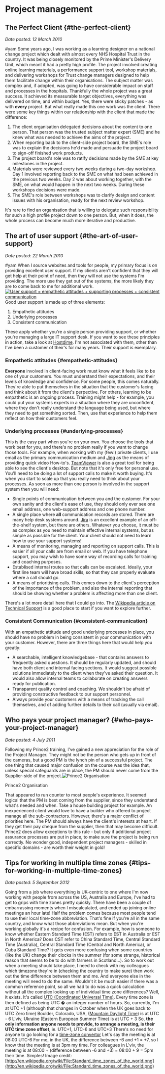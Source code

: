# Project management

## The Perfect Client {#the-perfect-client}

_Date posted: 12 March 2010_

#yam Some years ago, I was working as a learning designer on a national change project which dealt with almost every NHS Hospital Trust in the country. It was being closely monitored by the Prime Minister's Delivery Unit, which meant it had a pretty high profile. The project involved creating online learning materials, a performance support tool, workshop materials, and delivering workshops for Trust change managers designed to help them facilitate change within their organisations. The subject matter was complex and, if adopted, was going to have considerable impact on staff and processes in the hospitals. Thankfully the whole project was a great success. It achieved its measurable target objectives, everything was delivered on time, and within budget. Yes, there were sticky patches - as with **every** project. But what really made this one work was the client. There were some key things within our relationship with the client that made the difference:

1.  The client organisation delegated decisions about the content to one person. That person was the trusted subject matter expert (SME) and he knew what was needed to achieve the aims of the project.
2.  When reporting back to the client-side project board, the SME's role was to explain the decisions he'd made and persuade the project board to sign-off finished work products.
3.  The project board's role was to ratify decisions made by the SME at key milestones in the project.
4.  Materials were reviewed every two weeks during a two-day workshop. Day 1 involved reporting back to the SME on what had been achieved in the previous two weeks. Day 2 was about working together, with the SME, on what would happen in the next two weeks. During these workshops decisions were made.
5.  The SME's role between workshops was to clarify design and content issues with his organisation, ready for the next review workshop.

It's rare to find an organisation that is willing to delegate such responsibility for such a high profile project down to one person. But, when it does, the whole process can become much more iterative and productive.

## The art of user support {#the-art-of-user-support}

_Date posted: 22 March 2010_

#yam When I source websites and tools for people, my primary focus is on providing excellent user support. If my clients aren't confident that they will get help at their point of need, then they will not use the systems I'm providing. The more use they get out of the systems, the more likely they are to come back to me for additional work.[![User support = empathetic attitudes + supporting processes + consistent communication](./assets/customer_service.001.png "User support = empathetic attitudes + supporting processes + consistent communication")](./assets/customer_service.001.png)Good user support is made up of three elements:

1.  Empathetic attitudes
2.  Underlying processes
3.  Consistent communication

These apply whether you're a single person providing support, or whether you're managing a large IT support desk. If you want to see these principles in action, take a look at [Hostdime](http://www.hostdime.com/). I'm not associated with them, other than I've been a customer of their's for many years. Their support is exemplary.

### Empathetic attitudes {#empathetic-attitudes}

**Everyone** involved in client-facing work must know what it feels like to be one of your customers. You must understand their expectations, and their levels of knowledge and confidence. For some people, this comes naturally. They're able to put themselves in the situation that the customer's facing and think about it from the client's perpective. For others, learning to be empathetic is an ongoing process. Training might help - for example, you could put your systems experts in a situation where they are unconfident, where they don't really understand the language being used, but where they need to get something sorted. Then, use that experience to help them reflect on how their customers feel.

### Underlying processes {#underlying-processes}

This is the easy part when you're on your own. You choose the tools that work best for you, and there's no problem really if you want to change those tools. For example, when working with my (few!) private clients, I use email as the primary communication medium and [Jing](http://www.jingproject.com/) as the means of providing quick video How-to's. [TeamViewer](http://www.teamviewer.com/) is also a great tool for being able to see the client's desktop. But note that it's only free for personal use. You'll need to be doing a lot of support calls to make it worth buying. It's when you start to scale up that you really need to think about your processes. As soon as more than one person is involved in the support system then you will need:

*   Single points of communication between you and the customer. For your own sanity and the client's ease of use, they should only ever see one email address, one web-support address and one phone number.
*   A single place where **all** communication records are stored. There are many help desk systems around. [Jira](http://www.atlassian.com/software/jira/) is an excellent example of an off-the-shelf system, but there are others. Whatever you choose, it must be as complex as you need to maintain effective internal systems, but as simple as possible for the client. Your client should not need to learn how to use your support systems!
*   A means of monitoring, managing and reporting on support calls. This is easier if all your calls are from email or web. If you have telephone support, you may wish to have some way of recording calls for training and coaching purposes.
*   Establised internal routes so that calls can be escalated. Ideally, your first line team will have broad skills, so that they can properly evaluate where a call should go.
*   A means of prioritising calls. This comes down to the client's perception of the importance of the problem, and also the internal reporting that should be showing whether a problem is affecting more than one client.

There's a lot more detail here that I could go into. The [Wikipedia article on Technical Support](http://en.wikipedia.org/wiki/Technical_support) is a good place to start if you want to explore further.

### Consistent Communication {#consistent-communication}

With an empathetic attitude and good underlying processes in place, you should have no problem in being consistent in your communication with your customer. However, there are three things here that would help you greatly:

*   A searchable, intelligent knowledgebase - that contains answers to frequently asked questions. It should be regularly updated, and should have both client and internal facing sections. It would suggest possible solutions immediately to the client when they've asked their question. It would also allow internal teams to collaborate on creating answers ready for publication.
*   Transparent quality control and coaching. We shouldn't be afraid of providing constructive feedback to our support personnel.
*   Always provide your customers with a means of tracking the call themselves, and of adding further details to their call (usually via email).

## Who pays your project manager? {#who-pays-your-project-manager}

_Date posted: 4 July 2011_

Following my Prince2 training, I've gained a new appreciation for the role of the Project Manager. They might not be the person who gets up in front of the cameras, but a good PM is the lynch pin of a successful project. The one thing that caused major confusion on the course was the idea that, unless special safeguards are in place, the PM should never come from the Supplier-side of the project.![Prince2 Organisation](./assets/Prince2_org.png)

Prince2 Organisation

That appeared to run counter to most people's experience. It seemed logical that the PM is best coming from the supplier, since they understand what's needed and when. Take a house building project for example. An inexperienced client would love to have a builder who offered to project manage all the sub-contractors. However, there's a major conflict of priorities here. The PM should always have the client's interests at heart. If they get their pay cheque from the supplier, then that may become difficult. Prince2 does allow exceptions to this rule - but only if additional project assurance processes are put in place, to make sure the project is being run correctly. No wonder good, independent project managers - skilled in specific domains - are worth their weight in gold!

## Tips for working in multiple time zones {#tips-for-working-in-multiple-time-zones}

_Date posted: 5 September 2012_

Going from a job where everything is UK-centric to one where I'm now working with people from across the US, Australia and Europe, I've had to get to grips with time zones pretty quickly. There have been a couple of embarrassing moments when I miscalculated, and ended up joining online meetings an hour late! Half the problem comes because most people tend to use their local time-zone abbreviation. That's fine if you're all in the same country, and know what those abbreviations mean. But when you're working globally it's a recipe for confusion. For example, how is someone to know whether Eastern Standard Time (EST) refers to EST in Australia or EST in North America? Does CST refer to China Standard Time, Central Standard Time (Australia), Central Standard Time (Central and North America), or Cuba Standard Time? It gets even more confusing when some countries (like the UK) change their clocks in the summer (for some strange, historical reason that seems to be to do with farmers in Scotland...). So to work out when a meeting should take place, I need to check with my colleagues which timezone they're in (checking the country to make sure) then work out the time difference between them and me. And everyone else in the meeting will need to do the same. Wouldn't it be much easier if there was a common reference point, so all we had to do was a quick calculation without all the complex looking up of individual time zone differences? Well, it exists. It's called [UTC (Coordinated Universal Time)](http://en.wikipedia.org/wiki/Coordinated_Universal_Time). Every time zone is then defined as being UTC � an integer number of hours. So, currently, I'm at UTC +1 (although that changes in October when the UK goes back to UTC Zero time) Boulder, Colorado, USA, ([Mountain Daylight Time](http://www.timeanddate.com/library/abbreviations/timezones/na/mdt.html)) is at UTC - 6 L'viv, Ukraine (Eastern European Summer Time) is at UTC + 3 So, **the only information anyone needs to provide, to arrange a meeting, is their UTC time zone offset**, ie. UTC+1, UTC-6 and UTC+3 There's no need for anyone to go looking for a [time-zone convertor](http://www.timeanddate.com/worldclock/converter.html) Let's say the meeting is at 08:00 UTC-6 For me, in the UK, the difference between -6 and +1 = +7, so I know that the meeting is at 3pm my time. For colleagues in L'viv, the meeting is at 08:00 + (difference between -6 and +3) = 08:00 + 9 = 5pm their time. Simples! Image credit: [http://en.wikipedia.org/wiki/File:Standard_time_zones_of_the_world.png](http://en.wikipedia.org/wiki/File:Standard_time_zones_of_the_world.png)